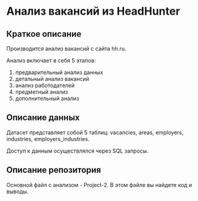 # Анализ вакансий из HeadHunter

## Краткое описание

Производится анализ вакансий с сайта hh.ru.

Анализ включает в себя 5 этапов:

1. предварительный анализ данных
2. детальный анализ вакансий
3. анализ работодателей
4. предметный анализ
5. дополнительный анализ

## Описание данных

Датасет представляет собой 5 таблиц: vacancies, areas, employers, industries, employers_industries.

Доступ к данным осуществлялся через SQL запросы.

## Описание репозитория

Основной файл с анализом - Project-2. В этом файле вы найдете код и выводы.
